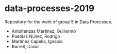 # data-processes-2019
Repository for the work of group 5 in Data Processes.

- Antoñanzas Martínez, Guillermo 
- Pueblas Núñez, Rodrigo
- Martínez Capella, Ignacio
- Burrell, David  
